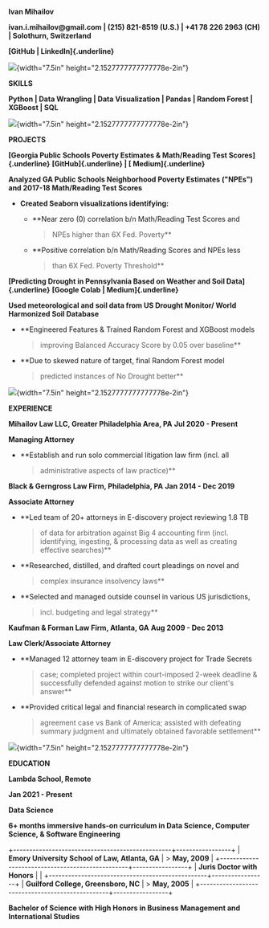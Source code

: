 **Ivan Mihailov**

**ivan.i.mihailov\@gmail.com \| (215) 821-8519 (U.S.) \| +41 78 226 2963
(CH) \| Solothurn, Switzerland**

**[GitHub \| LinkedIn]{.underline}**

![](media/image1.png){width="7.5in" height="2.1527777777777778e-2in"}

**SKILLS**

**Python \| Data Wrangling \| Data Visualization \| Pandas \| Random
Forest \| XGBoost \| SQL**

![](media/image2.png){width="7.5in" height="2.1527777777777778e-2in"}

**PROJECTS**

**[Georgia Public Schools Poverty Estimates & Math/Reading Test
Scores]{.underline}** **[GitHub]{.underline} \| [ Medium]{.underline}**

**Analyzed GA Public Schools Neighborhood Poverty Estimates ("NPEs") and
2017-18 Math/Reading Test Scores**

-   **Created Seaborn visualizations identifying:**

    -   **Near zero (0) correlation b/n Math/Reading Test Scores and
        > NPEs higher than 6X Fed. Poverty**

    -   **Positive correlation b/n Math/Reading Scores and NPEs less
        > than 6X Fed. Poverty Threshold**

**[Predicting Drought in Pennsylvania Based on Weather and Soil
Data]{.underline}** **[Google Colab \| Medium]{.underline}**

**Used meteorological and soil data from US Drought Monitor/ World
Harmonized Soil Database**

-   **Engineered Features & Trained Random Forest and XGBoost models
    > improving Balanced Accuracy Score by 0.05 over baseline**

-   **Due to skewed nature of target, final Random Forest model
    > predicted instances of No Drought better**

![](media/image3.png){width="7.5in" height="2.1527777777777778e-2in"}

**EXPERIENCE**

**Mihailov Law LLC, Greater Philadelphia Area, PA** **Jul 2020 -
Present**

**Managing Attorney**

-   **Establish and run solo commercial litigation law firm (incl. all
    > administrative aspects of law practice)**

**Black & Gerngross Law Firm, Philadelphia, PA** **Jan 2014 - Dec 2019**

**Associate Attorney**

-   **Led team of 20+ attorneys in E-discovery project reviewing 1.8 TB
    > of data for arbitration against Big 4 accounting firm (incl.
    > identifying, ingesting, & processing data as well as creating
    > effective searches)**

-   **Researched, distilled, and drafted court pleadings on novel and
    > complex insurance insolvency laws**

-   **Selected and managed outside counsel in various US jurisdictions,
    > incl. budgeting and legal strategy**

**Kaufman & Forman Law Firm, Atlanta, GA** **Aug 2009 - Dec 2013**

**Law Clerk/Associate Attorney**

-   **Managed 12 attorney team in E-discovery project for Trade Secrets
    > case; completed project within court-imposed 2-week deadline &
    > successfully defended against motion to strike our client\'s
    > answer**

-   **Provided critical legal and financial research in complicated swap
    > agreement case vs Bank of America; assisted with defeating summary
    > judgment and ultimately obtained favorable settlement**

![](media/image4.png){width="7.5in" height="2.1527777777777778e-2in"}

**EDUCATION**

**Lambda School, Remote**

**Jan 2021 - Present**

**Data Science**

**6+ months immersive hands-on curriculum in Data Science, Computer
Science, & Software Engineering**

+-------------------------------------------------+-----------------+
| **Emory University School of Law, Atlanta, GA** | > **May, 2009** |
+-------------------------------------------------+-----------------+
| **Juris Doctor with Honors**                    |                 |
+-------------------------------------------------+-----------------+
| **Guilford College, Greensboro, NC**            | > **May, 2005** |
+-------------------------------------------------+-----------------+

**Bachelor of Science with High Honors in Business Management and
International Studies**

